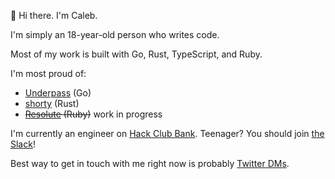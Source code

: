 👋 Hi there. I'm Caleb.

I'm simply an 18-year-old person who writes code.

Most of my work is built with Go, Rust, TypeScript, and Ruby.

I'm most proud of:

- [Underpass](https://github.com/cjdenio/underpass) (Go)
- [shorty](https://github.com/cjdenio/shorty) (Rust)
- ~~[Resolute](https://github.com/resoluteapp/resolute) (Ruby)~~ work in progress

I'm currently an engineer on [Hack Club Bank](https://hackclub.com/bank). Teenager? You should join [the Slack](https://hackclub.com/slack)!

Best way to get in touch with me right now is probably [Twitter DMs](https://twitter.com/CalebDenio).
